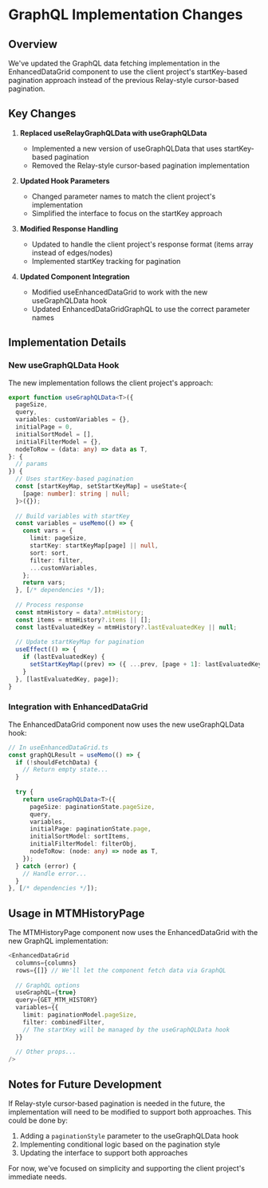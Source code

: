 # GraphQL Implementation Changes

## Overview

We've updated the GraphQL data fetching implementation in the EnhancedDataGrid component to use the client project's startKey-based pagination approach instead of the previous Relay-style cursor-based pagination.

## Key Changes

1. **Replaced useRelayGraphQLData with useGraphQLData**
   - Implemented a new version of useGraphQLData that uses startKey-based pagination
   - Removed the Relay-style cursor-based pagination implementation

2. **Updated Hook Parameters**
   - Changed parameter names to match the client project's implementation
   - Simplified the interface to focus on the startKey approach

3. **Modified Response Handling**
   - Updated to handle the client project's response format (items array instead of edges/nodes)
   - Implemented startKey tracking for pagination

4. **Updated Component Integration**
   - Modified useEnhancedDataGrid to work with the new useGraphQLData hook
   - Updated EnhancedDataGridGraphQL to use the correct parameter names

## Implementation Details

### New useGraphQLData Hook

The new implementation follows the client project's approach:

```typescript
export function useGraphQLData<T>({
  pageSize,
  query,
  variables: customVariables = {},
  initialPage = 0,
  initialSortModel = [],
  initialFilterModel = {},
  nodeToRow = (data: any) => data as T,
}: {
  // params
}) {
  // Uses startKey-based pagination
  const [startKeyMap, setStartKeyMap] = useState<{
    [page: number]: string | null;
  }>({});
  
  // Build variables with startKey
  const variables = useMemo(() => {
    const vars = {
      limit: pageSize,
      startKey: startKeyMap[page] || null,
      sort: sort,
      filter: filter,
      ...customVariables,
    };
    return vars;
  }, [/* dependencies */]);
  
  // Process response
  const mtmHistory = data?.mtmHistory;
  const items = mtmHistory?.items || [];
  const lastEvaluatedKey = mtmHistory?.lastEvaluatedKey || null;
  
  // Update startKeyMap for pagination
  useEffect(() => {
    if (lastEvaluatedKey) {
      setStartKeyMap((prev) => ({ ...prev, [page + 1]: lastEvaluatedKey }));
    }
  }, [lastEvaluatedKey, page]);
}
```

### Integration with EnhancedDataGrid

The EnhancedDataGrid component now uses the new useGraphQLData hook:

```typescript
// In useEnhancedDataGrid.ts
const graphQLResult = useMemo(() => {
  if (!shouldFetchData) {
    // Return empty state...
  }
  
  try {
    return useGraphQLData<T>({
      pageSize: paginationState.pageSize,
      query,
      variables,
      initialPage: paginationState.page,
      initialSortModel: sortItems,
      initialFilterModel: filterObj,
      nodeToRow: (node: any) => node as T,
    });
  } catch (error) {
    // Handle error...
  }
}, [/* dependencies */]);
```

## Usage in MTMHistoryPage

The MTMHistoryPage component now uses the EnhancedDataGrid with the new GraphQL implementation:

```typescript
<EnhancedDataGrid
  columns={columns}
  rows={[]} // We'll let the component fetch data via GraphQL
  
  // GraphQL options
  useGraphQL={true}
  query={GET_MTM_HISTORY}
  variables={{
    limit: paginationModel.pageSize,
    filter: combinedFilter,
    // The startKey will be managed by the useGraphQLData hook
  }}
  
  // Other props...
/>
```

## Notes for Future Development

If Relay-style cursor-based pagination is needed in the future, the implementation will need to be modified to support both approaches. This could be done by:

1. Adding a `paginationStyle` parameter to the useGraphQLData hook
2. Implementing conditional logic based on the pagination style
3. Updating the interface to support both approaches

For now, we've focused on simplicity and supporting the client project's immediate needs.
